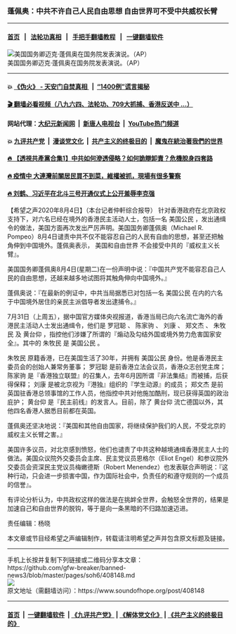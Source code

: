 ### 蓬佩奥：中共不许自己人民自由思想 自由世界可不受中共威权长臂
------------------------

#### [首页](https://github.com/gfw-breaker/banned-news3/blob/master/README.md) &nbsp;&nbsp;|&nbsp;&nbsp; [法轮功真相](https://github.com/begood0513/basic/blob/master/README.md)  &nbsp;&nbsp;|&nbsp;&nbsp; [手把手翻墙教程](https://github.com/gfw-breaker/guides/wiki)  &nbsp;&nbsp;|&nbsp;&nbsp; [一键翻墙软件](https://github.com/gfw-breaker/nogfw/blob/master/README.md)  



<div><img alt="美国国务卿迈克·蓬佩奥在国务院发表演说。（AP）" src="https://img.soundofhope.org/2020-08/1596581081319.jpg"/>
<br/><figcaption class="caption">
 美国国务卿迈克·蓬佩奥在国务院发表演说。（AP）
</figcaption></div><hr/>

#### 💥 [《伪火》 - 天安门自焚真相 ](http://141.164.51.119:10000/videos/blog/weihuo.html)&nbsp; |&nbsp; [“1400例”谎言揭秘  ](http://141.164.51.119:10000/videos/blog/jiexi1400.html)

#### [ 🎬  翻墙必看视频（八九六四、法轮功、709大抓捕、香港反送中 ...）](https://github.com/gfw-breaker/links/blob/master/banned.md)

#### 网站代理：[大纪元新闻网](http://167.172.10.89:10080/gb/) &nbsp;|&nbsp; [新唐人电视台](http://167.172.10.89:8808/gb/) &nbsp;|&nbsp; [YouTube热门频道](http://158.247.203.241/youtube.html)

#### 💥 [九评共产党](http://141.164.51.119:10000/videos/res/jiuping/)&nbsp; |&nbsp; [漫谈党文化](http://141.164.51.119:10000/videos/res/mtdwh/)&nbsp; |&nbsp; [共产主义的终极目的](http://141.164.51.119:10000/videos/res/zjmd/)&nbsp; |&nbsp; [魔鬼在統治著我們的世界](http://141.164.51.119:10000/videos/res/TheSpecter/)  

#### [ 🔥  【透視共產黨合集1】中共如何滲透侵略？如何詭辯卸責？危機脫身四套路](http://141.164.51.119:10000/videos/news/../res/detox/index.html)

#### [ 🔥  疫情中 大連灣前關居民買不到菜，維權被抓，現場有很多警察](http://141.164.51.119:10000/videos/news/../corona/index.html)

#### [ 🔥  刘鹤、习近平在北斗三号开通仪式上公开羞辱李克强](http://141.164.51.119:10000/videos/news/lkq.html)

<div><div class="Content__Wrapper sc-1bvya0-0 grZQxZ">
 <p class="meta-top">
  <span class="meta">
   【希望之声2020年8月4日】（本台记者仲軒综合报导）
  </span>
  针对香港政府在北京政权支持下，对六名已经在境外的香港民主活动人士，包括一名
  <ok href="/term/14424">
   美国公民
  </ok>
  ，发出通缉令的做法，美国方面再次发出严厉声明。美国国务卿蓬佩奥（Michael R. Pompeo）8月4日谴责中共不仅不能容忍自己的人民有自由的思想，甚至还把触角伸到中国境外。蓬佩奥表示，
  <ok href="/term/342787">
   美国和自由世界
  </ok>
  不会接受中共的『威权主义长臂』。
 </p>
 <p>
  美国国务卿蓬佩奥8月4日(星期二)在一份声明中说：『中国共产党不能容忍自己人民的自由思想，还越来越多地试图将其触角伸向中国境外。』
 </p>
 <div class="AD_Embed__Wrap-sc-1xslmin-0 igMuqX module desktop">
  <div>
  </div>
 </div>
 <p>
  蓬佩奥说：『在最新的例证中，中共当局据悉已对包括一名
  <ok href="/term/14424">
   美国公民
  </ok>
  在内的六名于中国境外居住的亲民主派倡导者发出逮捕令。』
 </p>
 <p>
  7月31日（上周五），据中国官方媒体央视报道，香港当局已向六名流亡海外的香港民主活动人士发出通缉令，他们是
  <ok href="/term/2293">
   罗冠聪
  </ok>
  、
  <ok href="/term/342721">
   陈家驹
  </ok>
  、
  <ok href="/term/342724">
   刘康
  </ok>
  、
  <ok href="/term/3915">
   郑文杰
  </ok>
  、
  <ok href="/term/339892">
   朱牧民
  </ok>
  及
  <ok href="/term/139389">
   黄台仰
  </ok>
  ，指控他们涉嫌了所谓的『煽动及勾结外国或境外势力危害国家安全』。其中的
  <ok href="/term/339892">
   朱牧民
  </ok>
  是
  <ok href="/term/14424">
   美国公民
  </ok>
  。
 </p>
 <p>
  <ok href="/term/339892">
   朱牧民
  </ok>
  原籍香港，已在美国生活了30年，并拥有
  <ok href="/term/14424">
   美国公民
  </ok>
  身份。他是香港民主委员会的创始人兼常务董事；
  <ok href="/term/2293">
   罗冠聪
  </ok>
  是前香港立法会议员，香港众志创党主席；
  <ok href="/term/342721">
   陈家驹
  </ok>
  是『香港独立联盟』的召集人，去年6月因所谓『非法集结』而被捕，后获得保释；
  <ok href="/term/342724">
   刘康
  </ok>
  是被北京视为『港独』组织的『学生动源』的成员；
  <ok href="/term/3915">
   郑文杰
  </ok>
  是前英国驻香港总领事馆的工作人员，他指控中共对他施加酷刑，现已获得英国的政治庇护；
  <ok href="/term/139389">
   黄台仰
  </ok>
  是『民主前线』的发言人。目前，除了
  <ok href="/term/139389">
   黄台仰
  </ok>
  流亡德国以外，其他四名香港人据悉目前都在英国。
 </p>
 <p>
  蓬佩奥还坚决地说：『美国和其他自由国家，将继续保护我们的人民，不受北京的威权主义长臂之害。』
 </p>
 <p>
  美国许多议员，对北京感到愤怒，他们也谴责了中共这种越境通缉香港民主人士的做法。美国众议院外交委员会主席、民主党议员恩格尔（Eliot Engel）和参议院外交委员会资深民主党议员梅嫩德斯（Robert Menendez）也发表联合声明说：『这种行动，只会进一步损害中国，作为国际社会中，负责任的和遵守规则的一个成员的信誉』。
 </p>
 <p>
  有评论分析认为，中共政权这样的做法是在挑衅全世界，会触怒全世界的，结果是加速自己和自由世界的脱钩，等于是向一条黑暗的不归路加速迈进。
 </p>
 <p class="meta-btm">
  责任编辑：杨晓
 </p>
 <p class="meta-btm">
  本文章或节目经希望之声编辑制作，转载请注明希望之声并包含原文标题及链接。
 </p>
</div>
</div>
<hr/>
手机上长按并复制下列链接或二维码分享本文章：<br/>
https://github.com/gfw-breaker/banned-news3/blob/master/pages/soh6/408148.md <br/>
<a href='https://github.com/gfw-breaker/banned-news3/blob/master/pages/soh6/408148.md'><img src='https://github.com/gfw-breaker/banned-news3/blob/master/pages/soh6/408148.md.png'/></a> <br/>
原文地址（需翻墙访问）：https://www.soundofhope.org/post/408148


------------------------
#### [首页](https://github.com/gfw-breaker/banned-news3/blob/master/README.md) &nbsp;|&nbsp; [一键翻墙软件](https://github.com/gfw-breaker/nogfw/blob/master/README.md) &nbsp;| [《九评共产党》](https://github.com/gfw-breaker/9ping.md/blob/master/README.md#九评之一评共产党是什么) | [《解体党文化》](https://github.com/gfw-breaker/jtdwh.md/blob/master/README.md) | [《共产主义的终极目的》](https://github.com/gfw-breaker/gczydzjmd.md/blob/master/README.md)


<img src='http://gfw-breaker.win/banned-news3/pages/soh6/408148.md' width='0px' height='0px'/>